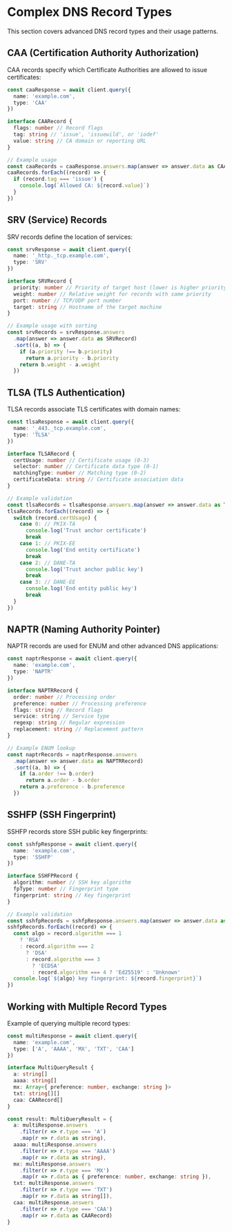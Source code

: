 # Complex DNS Record Types

This section covers advanced DNS record types and their usage patterns.

## CAA (Certification Authority Authorization)

CAA records specify which Certificate Authorities are allowed to issue certificates:

```ts
const caaResponse = await client.query({
  name: 'example.com',
  type: 'CAA'
})

interface CAARecord {
  flags: number // Record flags
  tag: string // 'issue', 'issuewild', or 'iodef'
  value: string // CA domain or reporting URL
}

// Example usage
const caaRecords = caaResponse.answers.map(answer => answer.data as CAARecord)
caaRecords.forEach((record) => {
  if (record.tag === 'issue') {
    console.log(`Allowed CA: ${record.value}`)
  }
})
```

## SRV (Service) Records

SRV records define the location of services:

```ts
const srvResponse = await client.query({
  name: '_http._tcp.example.com',
  type: 'SRV'
})

interface SRVRecord {
  priority: number // Priority of target host (lower is higher priority)
  weight: number // Relative weight for records with same priority
  port: number // TCP/UDP port number
  target: string // Hostname of the target machine
}

// Example usage with sorting
const srvRecords = srvResponse.answers
  .map(answer => answer.data as SRVRecord)
  .sort((a, b) => {
    if (a.priority !== b.priority)
      return a.priority - b.priority
    return b.weight - a.weight
  })
```

## TLSA (TLS Authentication)

TLSA records associate TLS certificates with domain names:

```ts
const tlsaResponse = await client.query({
  name: '_443._tcp.example.com',
  type: 'TLSA'
})

interface TLSARecord {
  certUsage: number // Certificate usage (0-3)
  selector: number // Certificate data type (0-1)
  matchingType: number // Matching type (0-2)
  certificateData: string // Certificate association data
}

// Example validation
const tlsaRecords = tlsaResponse.answers.map(answer => answer.data as TLSARecord)
tlsaRecords.forEach((record) => {
  switch (record.certUsage) {
    case 0: // PKIX-TA
      console.log('Trust anchor certificate')
      break
    case 1: // PKIX-EE
      console.log('End entity certificate')
      break
    case 2: // DANE-TA
      console.log('Trust anchor public key')
      break
    case 3: // DANE-EE
      console.log('End entity public key')
      break
  }
})
```

## NAPTR (Naming Authority Pointer)

NAPTR records are used for ENUM and other advanced DNS applications:

```ts
const naptrResponse = await client.query({
  name: 'example.com',
  type: 'NAPTR'
})

interface NAPTRRecord {
  order: number // Processing order
  preference: number // Processing preference
  flags: string // Record flags
  service: string // Service type
  regexp: string // Regular expression
  replacement: string // Replacement pattern
}

// Example ENUM lookup
const naptrRecords = naptrResponse.answers
  .map(answer => answer.data as NAPTRRecord)
  .sort((a, b) => {
    if (a.order !== b.order)
      return a.order - b.order
    return a.preference - b.preference
  })
```

## SSHFP (SSH Fingerprint)

SSHFP records store SSH public key fingerprints:

```ts
const sshfpResponse = await client.query({
  name: 'example.com',
  type: 'SSHFP'
})

interface SSHFPRecord {
  algorithm: number // SSH key algorithm
  fpType: number // Fingerprint type
  fingerprint: string // Key fingerprint
}

// Example validation
const sshfpRecords = sshfpResponse.answers.map(answer => answer.data as SSHFPRecord)
sshfpRecords.forEach((record) => {
  const algo = record.algorithm === 1
    ? 'RSA'
    : record.algorithm === 2
      ? 'DSA'
      : record.algorithm === 3
        ? 'ECDSA'
        : record.algorithm === 4 ? 'Ed25519' : 'Unknown'
  console.log(`${algo} key fingerprint: ${record.fingerprint}`)
})
```

## Working with Multiple Record Types

Example of querying multiple record types:

```ts
const multiResponse = await client.query({
  name: 'example.com',
  type: ['A', 'AAAA', 'MX', 'TXT', 'CAA']
})

interface MultiQueryResult {
  a: string[]
  aaaa: string[]
  mx: Array<{ preference: number, exchange: string }>
  txt: string[][]
  caa: CAARecord[]
}

const result: MultiQueryResult = {
  a: multiResponse.answers
    .filter(r => r.type === 'A')
    .map(r => r.data as string),
  aaaa: multiResponse.answers
    .filter(r => r.type === 'AAAA')
    .map(r => r.data as string),
  mx: multiResponse.answers
    .filter(r => r.type === 'MX')
    .map(r => r.data as { preference: number, exchange: string }),
  txt: multiResponse.answers
    .filter(r => r.type === 'TXT')
    .map(r => r.data as string[]),
  caa: multiResponse.answers
    .filter(r => r.type === 'CAA')
    .map(r => r.data as CAARecord)
}
```
